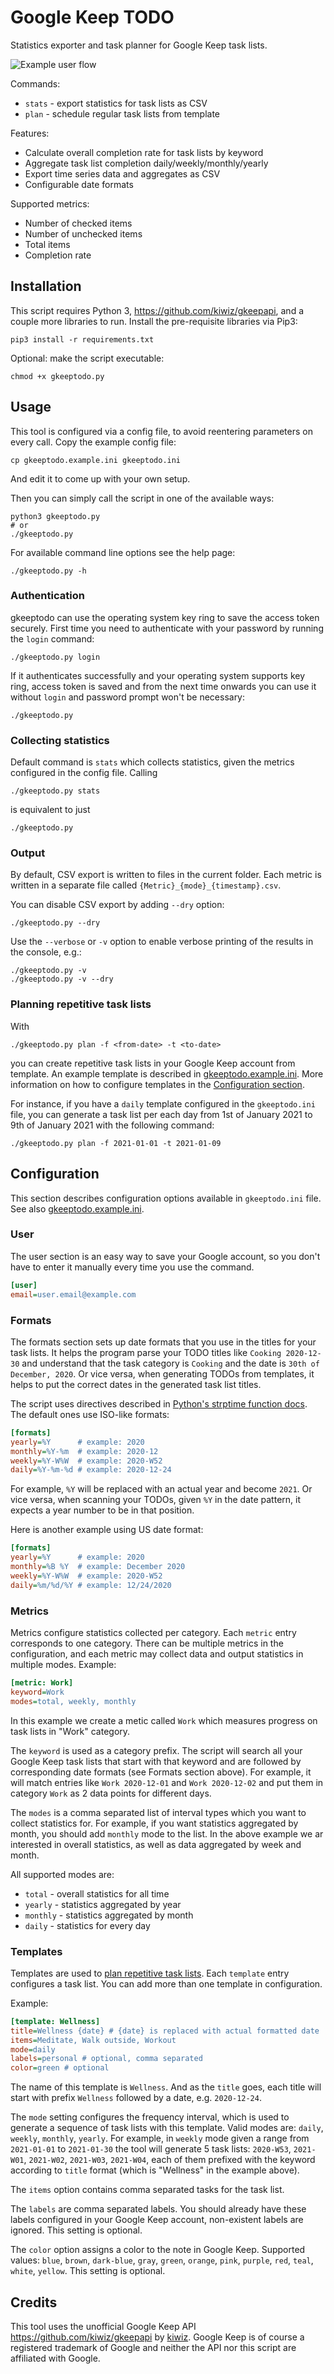 # Google Keep TODO

Statistics exporter and task planner for Google Keep task lists.

![Example user flow](./example_flow.png)

Commands:

- `stats` - export statistics for task lists as CSV
- `plan` - schedule regular task lists from template

Features:

- Calculate overall completion rate for task lists by keyword
- Aggregate task list completion daily/weekly/monthly/yearly
- Export time series data and aggregates as CSV
- Configurable date formats

Supported metrics:

- Number of checked items
- Number of unchecked items
- Total items
- Completion rate

## Installation

This script requires Python 3, https://github.com/kiwiz/gkeepapi, and a couple more libraries to run. Install the pre-requisite libraries via Pip3:

```
pip3 install -r requirements.txt
```

Optional: make the script executable:

```
chmod +x gkeeptodo.py
```

## Usage

This tool is configured via a config file, to avoid reentering parameters on every call. Copy the example config file:

```
cp gkeeptodo.example.ini gkeeptodo.ini
```

And edit it to come up with your own setup.

Then you can simply call the script in one of the available ways:

```
python3 gkeeptodo.py
# or
./gkeeptodo.py
```

For available command line options see the help page:

```
./gkeeptodo.py -h
```

### Authentication

gkeeptodo can use the operating system key ring to save the access token securely. First time you need to authenticate with your password by running the `login` command:

```
./gkeeptodo.py login
```

If it authenticates successfully and your operating system supports key ring, access token is saved and from the next time onwards you can use it without `login` and password prompt won't be necessary:

```
./gkeeptodo.py
```

### Collecting statistics

Default command is `stats` which collects statistics, given the metrics configured in the config file. Calling

```
./gkeeptodo.py stats
```

is equivalent to just

```
./gkeeptodo.py
```

### Output

By default, CSV export is written to files in the current folder. Each metric is written in a separate file called `{Metric}_{mode}_{timestamp}.csv`.

You can disable CSV export by adding `--dry` option:

```
./gkeeptodo.py --dry
```

Use the `--verbose` or `-v` option to enable verbose printing of the results in the console, e.g.:

```
./gkeeptodo.py -v
./gkeeptodo.py -v --dry
```

### Planning repetitive task lists

With

```
./gkeeptodo.py plan -f <from-date> -t <to-date>
```

you can create repetitive task lists in your Google Keep account from template. An example template is described in [gkeeptodo.example.ini](./gkeeptodo.example.ini). More information on how to configure templates in the [Configuration section](#Templates).

For instance, if you have a `daily` template configured in the `gkeeptodo.ini` file, you can generate a task list per each day from 1st of January 2021 to 9th of January 2021 with the following command:

```
./gkeeptodo.py plan -f 2021-01-01 -t 2021-01-09
```

## Configuration

This section describes configuration options available in `gkeeptodo.ini` file. See also [gkeeptodo.example.ini](./gkeeptodo.example.ini).

### User

The user section is an easy way to save your Google account, so you don't have to enter it manually every time you use the command.

```ini
[user]
email=user.email@example.com
```

### Formats

The formats section sets up date formats that you use in the titles for your task lists. It helps the program parse your TODO titles like `Cooking 2020-12-30` and understand that the task category is `Cooking` and the date is `30th of December, 2020`. Or vice versa, when generating TODOs from templates, it helps to put the correct dates in the generated task list titles.

 The script uses directives described in [Python's strptime function docs](https://docs.python.org/3/library/datetime.html#strftime-strptime-behavior). The default ones use ISO-like formats:

```ini
[formats]
yearly=%Y      # example: 2020
monthly=%Y-%m  # example: 2020-12
weekly=%Y-W%W  # example: 2020-W52
daily=%Y-%m-%d # example: 2020-12-24
```

For example, `%Y` will be replaced with an actual year and become `2021`. Or vice versa, when scanning your TODOs, given `%Y` in the date pattern, it expects a year number to be in that position.

Here is another example using US date format:

```ini
[formats]
yearly=%Y      # example: 2020
monthly=%B %Y  # example: December 2020
weekly=%Y-W%W  # example: 2020-W52
daily=%m/%d/%Y # example: 12/24/2020
```

### Metrics

Metrics configure statistics collected per category. Each `metric` entry corresponds to one category. There can be multiple metrics in the configuration, and each metric may collect data and output statistics in multiple modes. Example:

```ini
[metric: Work]
keyword=Work
modes=total, weekly, monthly
```

In this example we create a metic called `Work` which measures progress on task lists in "Work" category.

The `keyword` is used as a category prefix. The script will search all your Google Keep task lists that start with that keyword and are followed by corresponding date formats (see Formats section above). For example, it will match entries like `Work 2020-12-01` and `Work 2020-12-02` and put them in category `Work` as 2 data points for different days.

The `modes` is a comma separated list of interval types which you want to collect statistics for. For example, if you want statistics aggregated by month, you should add `monthly` mode to the list. In the above example we ar interested in overall statistics, as well as data aggregated by week and month.

All supported modes are:

- `total` - overall statistics for all time
- `yearly` - statistics aggregated by year
- `monthly` - statistics aggregated by month
- `daily` - statistics for every day

### Templates

Templates are used to [plan repetitive task lists](#Planning-repetitive-task-lists). Each `template` entry configures a task list. You can add more than one template in configuration.

Example:

```ini
[template: Wellness]
title=Wellness {date} # {date} is replaced with actual formatted date
items=Meditate, Walk outside, Workout
mode=daily
labels=personal # optional, comma separated
color=green # optional
```

The name of this template is `Wellness`. And as the `title` goes, each title will start with prefix `Wellness` followed by a date, e.g. `2020-12-24`.

The `mode` setting configures the frequency interval, which is used to generate a sequence of task lists with this template. Valid modes are: `daily`, `weekly`, `monthly`, `yearly`. For example, in `weekly` mode given a range from `2021-01-01` to `2021-01-30` the tool will generate 5 task lists: `2020-W53`, `2021-W01`, `2021-W02`, `2021-W03`, `2021-W04`, each of them prefixed with the keyword according to `title` format (which is "Wellness" in the example above).

The `items` option contains comma separated tasks for the task list.

The `labels` are comma separated labels. You should already have these labels configured in your Google Keep account, non-existent labels are ignored. This setting is optional.

The `color` option assigns a color to the note in Google Keep. Supported values: `blue`, `brown`, `dark-blue`, `gray`, `green`, `orange`, `pink`, `purple`, `red`, `teal`, `white`, `yellow`. This setting is optional.

## Credits

This tool uses the unofficial Google Keep API https://github.com/kiwiz/gkeepapi by [kiwiz](https://github.com/kiwiz). Google Keep is of course a registered trademark of Google and neither the API nor this script are affiliated with Google.
